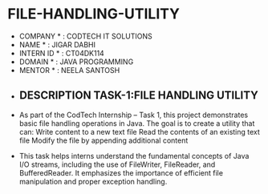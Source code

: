 # FILE-HANDLING-UTILITY
* COMPANY * : CODTECH IT SOLUTIONS
* NAME * : JIGAR DABHI
* INTERN ID * : CT04DK114
* DOMAIN * : JAVA PROGRAMMING
* MENTOR * : NEELA SANTOSH
* 
  ## DESCRIPTION TASK-1:FILE HANDLING UTILITY ##
 - As part of the CodTech Internship – Task 1, this project demonstrates basic file handling 
  operations in Java. The goal is to create a utility that can:
      Write content to a new text file
      Read the contents of an existing text file
      Modify the file by appending additional content

 - This task helps interns understand the fundamental concepts of Java I/O streams, including the 
   use of FileWriter, FileReader, and BufferedReader. It emphasizes the importance of efficient file 
   manipulation and proper exception handling.
  
